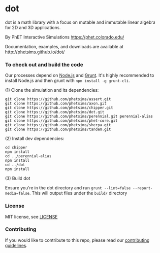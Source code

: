 dot
=======

dot is a math library with a focus on mutable and immutable linear algebra for 2D and 3D applications.

By PhET Interactive Simulations
https://phet.colorado.edu/

Documentation, examples, and downloads are available at http://phetsims.github.io/dot/

### To check out and build the code

Our processes depend on [Node.js](http://nodejs.org/) and [Grunt](http://gruntjs.com/). It's highly recommended to install
Node.js and then grunt with `npm install -g grunt-cli`.

(1) Clone the simulation and its dependencies:
```
git clone https://github.com/phetsims/assert.git
git clone https://github.com/phetsims/axon.git
git clone https://github.com/phetsims/chipper.git
git clone https://github.com/phetsims/dot.git
git clone https://github.com/phetsims/perennial.git perennial-alias
git clone https://github.com/phetsims/phet-core.git
git clone https://github.com/phetsims/sherpa.git
git clone https://github.com/phetsims/tandem.git
```

(2) Install dev dependencies:
```
cd chipper
npm install
cd ../perennial-alias
npm install
cd ../dot
npm install
```

(3) Build dot

Ensure you're in the dot directory and run `grunt --lint=false --report-media=false`. This will output files under the `build/` directory

### License

MIT license, see [LICENSE](LICENSE)

### Contributing
If you would like to contribute to this repo, please read our [contributing guidelines](https://github.com/phetsims/community/blob/main/CONTRIBUTING.md).
